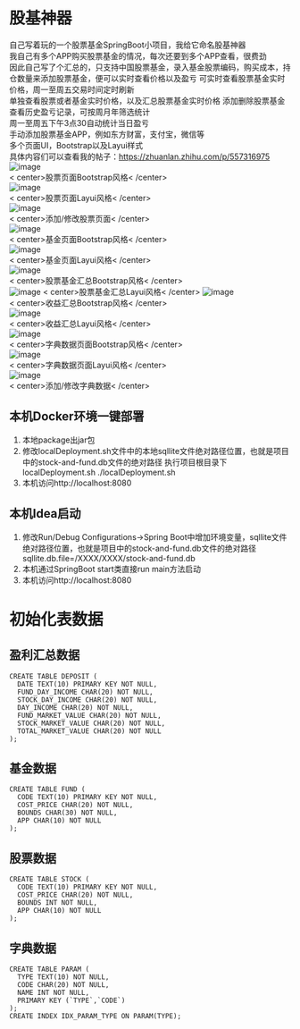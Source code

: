 # 股基神器
自己写着玩的一个股票基金SpringBoot小项目，我给它命名股基神器  
我自己有多个APP购买股票基金的情况，每次还要到多个APP查看，很费劲  
因此自己写了个汇总的，只支持中国股票基金，录入基金股票编码，购买成本，持仓数量来添加股票基金，便可以实时查看价格以及盈亏
可实时查看股票基金实时价格，周一至周五交易时间定时刷新  
单独查看股票或者基金实时价格，以及汇总股票基金实时价格
添加删除股票基金  
查看历史盈亏记录，可按周月年筛选统计  
周一至周五下午3点30自动统计当日盈亏  
手动添加股票基金APP，例如东方财富，支付宝，微信等  
多个页面UI，Bootstrap以及Layui样式  
具体内容们可以查看我的帖子：<https://zhuanlan.zhihu.com/p/557316975>
![image](https://user-images.githubusercontent.com/11482988/187102488-be39a81a-bc0a-46a8-a314-af22bd5c6cdf.png)  
< center>股票页面Bootstrap风格< /center>  
![image](https://user-images.githubusercontent.com/11482988/187102524-749f81ed-582f-4ff2-b677-5faf4e66a238.png)  
< center>股票页面Layui风格< /center>  
![image](https://user-images.githubusercontent.com/11482988/187102545-3205da6e-578e-400d-8fa5-f65590ad06d5.png)  
< center>添加/修改股票页面< /center>  
![image](https://user-images.githubusercontent.com/11482988/187102557-eceb7eb4-bb02-46fc-88e7-e826b36dab94.png)  
< center>基金页面Bootstrap风格< /center>  
![image](https://user-images.githubusercontent.com/11482988/187102572-6cca4390-d854-4bab-a4b0-a8dc3e6113fb.png)  
< center>基金页面Layui风格< /center>  
![image](https://user-images.githubusercontent.com/11482988/187102586-7532e589-0548-4158-aa55-3ff5e91f678e.png)  
< center>股票基金汇总Bootstrap风格< /center>  
![image](https://user-images.githubusercontent.com/11482988/187102599-fc19736d-808e-4ac6-8f3d-044c7b846e27.png)
< center>股票基金汇总Layui风格< /center>
![image](https://user-images.githubusercontent.com/11482988/187102638-8cbf30d5-a500-4c76-8bce-6313a7b916df.png)  
< center>收益汇总Bootstrap风格< /center>  
![image](https://user-images.githubusercontent.com/11482988/187102651-fa629e8c-0524-4c6a-aa56-9091f9f0ed50.png)  
< center>收益汇总Layui风格< /center>  
![image](https://user-images.githubusercontent.com/11482988/187102663-91f5d6bc-15fa-403f-a674-3561b531aaa8.png)  
< center>字典数据页面Bootstrap风格< /center>  
![image](https://user-images.githubusercontent.com/11482988/187102675-6c9b9fce-5f26-4388-8ad8-1cba51ec98a8.png)  
< center>字典数据页面Layui风格< /center>  
![image](https://user-images.githubusercontent.com/11482988/187102693-1cbdb686-0feb-43f8-ad79-67c409aaff2d.png)  
< center>添加/修改字典数据< /center>  

## 本机Docker环境一键部署
1. 本地package出jar包
2. 修改localDeployment.sh文件中的本地sqllite文件绝对路径位置，也就是项目中的stock-and-fund.db文件的绝对路径
执行项目根目录下localDeployment.sh
./localDeployment.sh
3. 本机访问http://localhost:8080

## 本机Idea启动
1. 修改Run/Debug Configurations->Spring Boot中增加环境变量，sqllite文件绝对路径位置，也就是项目中的stock-and-fund.db文件的绝对路径
sqllite.db.file=/XXXX/XXXX/stock-and-fund.db
2. 本机通过SpringBoot start类直接run main方法启动
3. 本机访问http://localhost:8080

# 初始化表数据
## 盈利汇总数据
```
CREATE TABLE DEPOSIT (
  DATE TEXT(10) PRIMARY KEY NOT NULL,
  FUND_DAY_INCOME CHAR(20) NOT NULL,
  STOCK_DAY_INCOME CHAR(20) NOT NULL,
  DAY_INCOME CHAR(20) NOT NULL,
  FUND_MARKET_VALUE CHAR(20) NOT NULL,
  STOCK_MARKET_VALUE CHAR(20) NOT NULL,
  TOTAL_MARKET_VALUE CHAR(20) NOT NULL
);
```
## 基金数据
```
CREATE TABLE FUND (
  CODE TEXT(10) PRIMARY KEY NOT NULL,
  COST_PRICE CHAR(20) NOT NULL,
  BOUNDS CHAR(30) NOT NULL,
  APP CHAR(10) NOT NULL
);
```
## 股票数据
```
CREATE TABLE STOCK (
  CODE TEXT(10) PRIMARY KEY NOT NULL,
  COST_PRICE CHAR(20) NOT NULL,
  BOUNDS INT NOT NULL,
  APP CHAR(10) NOT NULL
);
```
## 字典数据
```
CREATE TABLE PARAM (
  TYPE TEXT(10) NOT NULL,
  CODE CHAR(20) NOT NULL,
  NAME INT NOT NULL,
  PRIMARY KEY (`TYPE`,`CODE`)
);
CREATE INDEX IDX_PARAM_TYPE ON PARAM(TYPE);
```
